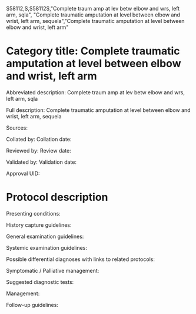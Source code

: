 S58112,S,S58112S,"Complete traum amp at lev betw elbow and wrs, left arm, sqla", "Complete traumatic amputation at level between elbow and wrist, left arm, sequela","Complete traumatic amputation at level between elbow and wrist, left arm"
# Category title: Complete traumatic amputation at level between elbow and wrist, left arm

Abbreviated description: Complete traum amp at lev betw elbow and wrs, left arm, sqla

Full description: Complete traumatic amputation at level between elbow and wrist, left arm, sequela

Sources:

Collated by:
Collation date:

Reviewed by:
Review date:

Validated by:
Validation date:

Approval UID:

# Protocol description

Presenting conditions:

History capture guidelines:

General examination guidelines:

Systemic examination guidelines:

Possible differential diagnoses with links to related protocols:

Symptomatic / Palliative management:

Suggested diagnostic tests:

Management:

Follow-up guidelines:
